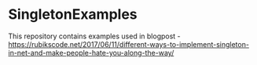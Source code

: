 # SingletonExamples

This repository contains examples used in blogpost - 
https://rubikscode.net/2017/06/11/different-ways-to-implement-singleton-in-net-and-make-people-hate-you-along-the-way/
